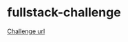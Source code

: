 # fullstack-challenge

[Challenge url](https://stirring-system-d4c.notion.site/Challenge-1f09fab538794c738e0532695efa126f)
